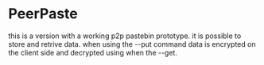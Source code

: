 # PeerPaste

this is a version with a working p2p pastebin prototype. it is possible to store and retrive data. when using the --put command data is encrypted on the client side and decrypted using when the --get.
